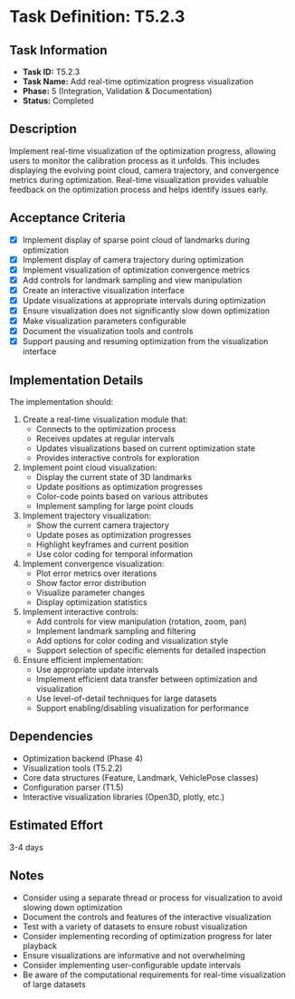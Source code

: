 # Task Definition: T5.2.3

## Task Information
- **Task ID:** T5.2.3
- **Task Name:** Add real-time optimization progress visualization
- **Phase:** 5 (Integration, Validation & Documentation)
- **Status:** Completed

## Description
Implement real-time visualization of the optimization progress, allowing users to monitor the calibration process as it unfolds. This includes displaying the evolving point cloud, camera trajectory, and convergence metrics during optimization. Real-time visualization provides valuable feedback on the optimization process and helps identify issues early.

## Acceptance Criteria
- [x] Implement display of sparse point cloud of landmarks during optimization
- [x] Implement display of camera trajectory during optimization
- [x] Implement visualization of optimization convergence metrics
- [x] Add controls for landmark sampling and view manipulation
- [x] Create an interactive visualization interface
- [x] Update visualizations at appropriate intervals during optimization
- [x] Ensure visualization does not significantly slow down optimization
- [x] Make visualization parameters configurable
- [x] Document the visualization tools and controls
- [x] Support pausing and resuming optimization from the visualization interface

## Implementation Details
The implementation should:
1. Create a real-time visualization module that:
   - Connects to the optimization process
   - Receives updates at regular intervals
   - Updates visualizations based on current optimization state
   - Provides interactive controls for exploration
2. Implement point cloud visualization:
   - Display the current state of 3D landmarks
   - Update positions as optimization progresses
   - Color-code points based on various attributes
   - Implement sampling for large point clouds
3. Implement trajectory visualization:
   - Show the current camera trajectory
   - Update poses as optimization progresses
   - Highlight keyframes and current position
   - Use color coding for temporal information
4. Implement convergence visualization:
   - Plot error metrics over iterations
   - Show factor error distribution
   - Visualize parameter changes
   - Display optimization statistics
5. Implement interactive controls:
   - Add controls for view manipulation (rotation, zoom, pan)
   - Implement landmark sampling and filtering
   - Add options for color coding and visualization style
   - Support selection of specific elements for detailed inspection
6. Ensure efficient implementation:
   - Use appropriate update intervals
   - Implement efficient data transfer between optimization and visualization
   - Use level-of-detail techniques for large datasets
   - Support enabling/disabling visualization for performance

## Dependencies
- Optimization backend (Phase 4)
- Visualization tools (T5.2.2)
- Core data structures (Feature, Landmark, VehiclePose classes)
- Configuration parser (T1.5)
- Interactive visualization libraries (Open3D, plotly, etc.)

## Estimated Effort
3-4 days

## Notes
- Consider using a separate thread or process for visualization to avoid slowing down optimization
- Document the controls and features of the interactive visualization
- Test with a variety of datasets to ensure robust visualization
- Consider implementing recording of optimization progress for later playback
- Ensure visualizations are informative and not overwhelming
- Consider implementing user-configurable update intervals
- Be aware of the computational requirements for real-time visualization of large datasets
